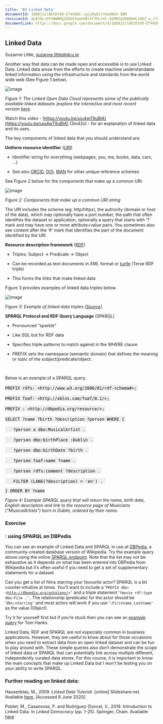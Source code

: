 ```yaml
---
title: '02 Linked Data'
documentId: 1QO8jSil8EtDtO0-ET4VQ8C-cgjiHyDJcYmeGNCK-IBM
revisionId: ALBJ4LvSPJWNWMg2EbGC6omsHEcPcYELfeC-Q1M8XqSD8QmHLxO63_w_1TqNndYphj7HHZJnwk5eTndxoTzjCw
documentLink: https://docs.google.com/document/d/1QO8jSil8EtDtO0-ET4VQ8C-cgjiHyDJcYmeGNCK-IBM/
---
```

  
<a id="h.yo5mwvx2dzn" name="h.yo5mwvx2dzn"></a>

## Linked Data 

Suzanne Little, [suzanne.little@dcu.ie](mailto:suzanne.little@dcu.ie)

Another way that data can be made open and accessible is to use Linked Data. Linked data arose from the efforts to create machine understandable linked information using the infrastructure and standards from the world wide web \(See Figure 1 below\).

![image](../../../images/02_Linked_Data/1.png)

_Figure 1: The Linked Open Data Cloud represents some of the publically available linked datasets \(explore the interactive and most recent version_&nbsp;_[here](https://lod-cloud.net/)._

Watch this video \- [https://youtu.be/uju4wT9uBIA](https://youtu.be/uju4wT9uBIA) \(3m42s\) \- for an explanation of linked data and its uses. 

The key components of linked data that you should understand are:

**Uniform resource identifier** \([URI](https://www.w3.org/wiki/URI)\)

<!---->
- Identifier string for everything \(webpages, you, me, books, data, cars, …\)

- See also [ORCID](https://orcid.org/), [DOI](https://www.doi.org/), [IBAN](https://www.isbn-international.org/content/what-isbn) for other unique reference schemes

See Figure 2 below for the components that make up a common URI.

![image](../../../images/02_Linked_Data/2.png)

_Figure 2: Components that make up a common URI string_&nbsp;

The URI includes the scheme \(eg: http/https\), the authority \(domain or host of the data\), which may optionally have a port number, the path that often identifies the dataset or application, optionally a query that starts with ‘?’ mark and may have one or more attribute=value pairs. You sometimes also see content after the ‘\#’ mark that identifies the part of the document identified by the URI.

**Resource description framework** \([RDF](https://www.w3.org/RDF/)\)

<!---->
- Triples: Subject → Predicate → Object

- Can be recorded as text documents in XML format or [turtle](https://www.w3.org/TR/turtle/) \(Terse RDF triple\)

- This forms the _links_ that make linked data

Figure 3 provides examples of linked data triples below.

![image](../../../images/02_Linked_Data/3.png)

_Figure 3: Example of linked data triples \[[Source](https://www.slideshare.net/mediasemanticweb/linked-data-michael-hausenblas-2009-03-05)\]._&nbsp;

**SPARQL Protocol and RDF Query Language**&nbsp;\(SPARQL\)

<!---->
- Pronounced “sparkle”

- Like SQL but for RDF data

- Specifies triple patterns to match against in the WHERE clause

- PREFIX sets the namespace \(semantic domain\) that defines the meaning or topic of the subject/predicate/object.

   &nbsp;&nbsp;&nbsp;

Below is an example of a SPARQL query. 

<span style="font-size:12pt;"><mark style="background: rgb(238.0000017, 238.0000017, 238.0000017)!important">`PREFIX rdfs: <http://www.w3.org/2000/01/rdf-schema#>;`&nbsp;</mark></span>

<span style="font-size:12pt;"><mark style="background: rgb(238.0000017, 238.0000017, 238.0000017)!important">`PREFIX foaf: <http://xmlns.com/foaf/0.1/>;`&nbsp;</mark></span>

<span style="font-size:12pt;"><mark style="background: rgb(238.0000017, 238.0000017, 238.0000017)!important">`PREFIX : <http://dbpedia.org/resource/>;`&nbsp;</mark></span>

<span style="font-size:12pt;"><mark style="background: rgb(238.0000017, 238.0000017, 238.0000017)!important">`SELECT ?name ?birth ?description ?person WHERE {`&nbsp;</mark></span>

<span style="font-size:12pt;"><mark style="background: rgb(238.0000017, 238.0000017, 238.0000017)!important">&nbsp;&nbsp;&nbsp;&nbsp;&nbsp;&nbsp;`?person a dbo:MusicalArtist .`&nbsp;</mark></span>

<span style="font-size:12pt;"><mark style="background: rgb(238.0000017, 238.0000017, 238.0000017)!important">&nbsp;&nbsp;&nbsp;&nbsp;&nbsp;&nbsp;`?person dbo:birthPlace :Dublin .`&nbsp;</mark></span>

<span style="font-size:12pt;"><mark style="background: rgb(238.0000017, 238.0000017, 238.0000017)!important">&nbsp;&nbsp;&nbsp;&nbsp;&nbsp;&nbsp;`?person dbo:birthDate ?birth .`&nbsp;</mark></span>

<span style="font-size:12pt;"><mark style="background: rgb(238.0000017, 238.0000017, 238.0000017)!important">&nbsp;&nbsp;&nbsp;&nbsp;&nbsp;&nbsp;`?person foaf:name ?name .`&nbsp;</mark></span>

<span style="font-size:12pt;"><mark style="background: rgb(238.0000017, 238.0000017, 238.0000017)!important">&nbsp;&nbsp;&nbsp;&nbsp;&nbsp;&nbsp;`?person rdfs:comment ?description .`&nbsp;</mark></span>

<span style="font-size:12pt;"><mark style="background: rgb(238.0000017, 238.0000017, 238.0000017)!important">&nbsp;&nbsp;&nbsp;&nbsp;&nbsp;&nbsp;`FILTER (LANG(?description) = 'en') .`&nbsp;&nbsp;</mark></span>

<span style="font-size:12pt;"><mark style="background: rgb(238.0000017, 238.0000017, 238.0000017)!important">`} ORDER BY ?name`</mark></span>

_Figure 4: Example SPARQL query that will return the name, birth date, English description and link to the resource page of Musicians \(“MusicalArtists”\) born in Dublin, ordered by their name._&nbsp;

<a id="h.k3g14vovrw64" name="h.k3g14vovrw64"></a>

### Exercise<a id="h.k3g14vovrw64" name="h.k3g14vovrw64"></a>

### : using SPARQL on DBPedia

You can see an example of Linked Data and SPARQL in use at [DBPedia](https://wiki.dbpedia.org/about), a community\-created database version of Wikipedia. Try the example query above using the online [SPARQL endpoint](http://dbpedia.org/snorql). Note that the list may not be exhaustive as it depends on what has been entered into DBPedia from Wikipedia but it’s often useful if you need to get a set of supplementary statements for a dataset.

Can you get a list of films starring your favourite actor? SPARQL is a bit counter\-intuitive at times. You’ll want to include a ‘`PREFIX dbo: <`[`http://dbpedia.org/ontology/`](http://dbpedia.org/ontology/)`>’` and a triple statement ‘`?movie rdf:type dbo:Film .’.`&nbsp;The relationship \(predicate\) for the actor should be ‘`dbo:starring’` and most actors will work if you use ‘`:Firstname_Lastname’` as the value \(Object\). 

Try it for yourself first but if you’re stuck then you can see an [example query](https://www.computing.dcu.ie/~slittle/futurelearn/ca682i/linked_data_eg.html) for Tom Hanks.

Linked Data, RDF and SPARQL are not especially common in business applications. However, they are useful to know about for those occasions when you need to extract data from an open linked dataset and can be fun to play around with. These simple queries also don’t demonstrate the scope of linked data or SPARQL that can potentially link across multiple different, independently curated data stores. For this course, it is important to know the main concepts that make up Linked Data but I won’t be testing you on your ability to write SPARQL. 

<a id="h.n8tetooq6qy2" name="h.n8tetooq6qy2"></a>

### Further reading on linked data:

Hausenblas, M., 2009. _Linked Data Tutorial_. \[online\] Slideshare.net. Available [here](http://www.slideshare.net/mediasemanticweb/linked-data-michael-hausenblas-2009-03-05). \[Accessed 8 June 2020\].

Poblet, M., Casanovas, P. and Rodríguez\-Doncel, V., 2019. Introduction to Linked Data. In _Linked Democracy_ \(pp. 1\-25\). Springer, Cham. Available [here](https://link.springer.com/chapter/10.1007/978-3-030-13363-4_1)

<!--
<style>
th {
  font-weight: normal;
}
td {
  border: 2px solid black;
}
ol ol { 
  list-style-type: lower-alpha; 
}
ol ol ol { 
  list-style-type: lower-roman; 
}
img {
  max-width: 100%;
  height: auto;
  object-fit: contain;
}
</style>
-->
